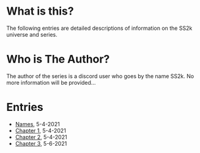 # What is this?
The following entries are detailed descriptions of information on the SS2k universe and series.

# Who is **The Author**?
The author of the series is a discord user who goes by the name SS2k. No more information will be provided...

# Entries
- [Names](https://viper2211.github.io/SS2k/names "Names"), 5-4-2021
- [Chapter 1](https://viper2211.github.io/SS2k/chap1 "Chapter 1"), 5-4-2021
- [Chapter 2](https://viper2211.github.io/SS2k/chap2 "Chapter 2"), 5-4-2021
- [Chapter 3](https://viper2211.github.io/SS2k/chap3 "Chapter 3"), 5-6-2021